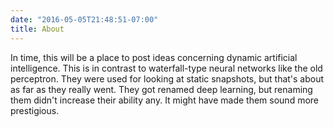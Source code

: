 ```yaml
---
date: "2016-05-05T21:48:51-07:00"
title: About
---
```


In time, this will be a place to post ideas concerning dynamic artificial intelligence.  This is in contrast to waterfall-type neural networks like the old perceptron. They were used for looking at static snapshots, but that's about as far as they really went. They got renamed deep learning, but renaming them didn't increase their ability any. It might have made them sound more prestigious.